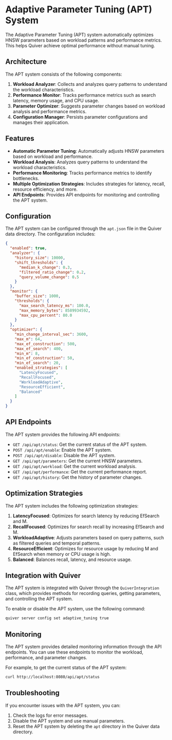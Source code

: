 # Adaptive Parameter Tuning (APT) System

The Adaptive Parameter Tuning (APT) system automatically optimizes HNSW parameters based on workload patterns and performance metrics. This helps Quiver achieve optimal performance without manual tuning.

## Architecture

The APT system consists of the following components:

1. **Workload Analyzer**: Collects and analyzes query patterns to understand the workload characteristics.
2. **Performance Monitor**: Tracks performance metrics such as search latency, memory usage, and CPU usage.
3. **Parameter Optimizer**: Suggests parameter changes based on workload analysis and performance metrics.
4. **Configuration Manager**: Persists parameter configurations and manages their application.

## Features

- **Automatic Parameter Tuning**: Automatically adjusts HNSW parameters based on workload and performance.
- **Workload Analysis**: Analyzes query patterns to understand the workload characteristics.
- **Performance Monitoring**: Tracks performance metrics to identify bottlenecks.
- **Multiple Optimization Strategies**: Includes strategies for latency, recall, resource efficiency, and more.
- **API Endpoints**: Provides API endpoints for monitoring and controlling the APT system.

## Configuration

The APT system can be configured through the `apt.json` file in the Quiver data directory. The configuration includes:

```json
{
  "enabled": true,
  "analyzer": {
    "history_size": 10000,
    "shift_thresholds": {
      "median_k_change": 0.3,
      "filtered_ratio_change": 0.2,
      "query_volume_change": 0.5
    }
  },
  "monitor": {
    "buffer_size": 1000,
    "thresholds": {
      "max_search_latency_ms": 100.0,
      "max_memory_bytes": 8589934592,
      "max_cpu_percent": 80.0
    }
  },
  "optimizer": {
    "min_change_interval_sec": 3600,
    "max_m": 64,
    "max_ef_construction": 500,
    "max_ef_search": 400,
    "min_m": 8,
    "min_ef_construction": 50,
    "min_ef_search": 20,
    "enabled_strategies": [
      "LatencyFocused",
      "RecallFocused",
      "WorkloadAdaptive",
      "ResourceEfficient",
      "Balanced"
    ]
  }
}
```

## API Endpoints

The APT system provides the following API endpoints:

- `GET /api/apt/status`: Get the current status of the APT system.
- `POST /api/apt/enable`: Enable the APT system.
- `POST /api/apt/disable`: Disable the APT system.
- `GET /api/apt/parameters`: Get the current HNSW parameters.
- `GET /api/apt/workload`: Get the current workload analysis.
- `GET /api/apt/performance`: Get the current performance report.
- `GET /api/apt/history`: Get the history of parameter changes.

## Optimization Strategies

The APT system includes the following optimization strategies:

1. **LatencyFocused**: Optimizes for search latency by reducing EfSearch and M.
2. **RecallFocused**: Optimizes for search recall by increasing EfSearch and M.
3. **WorkloadAdaptive**: Adjusts parameters based on query patterns, such as filtered queries and temporal patterns.
4. **ResourceEfficient**: Optimizes for resource usage by reducing M and EfSearch when memory or CPU usage is high.
5. **Balanced**: Balances recall, latency, and resource usage.

## Integration with Quiver

The APT system is integrated with Quiver through the `QuiverIntegration` class, which provides methods for recording queries, getting parameters, and controlling the APT system.

To enable or disable the APT system, use the following command:

```bash
quiver server config set adaptive_tuning true
```

## Monitoring

The APT system provides detailed monitoring information through the API endpoints. You can use these endpoints to monitor the workload, performance, and parameter changes.

For example, to get the current status of the APT system:

```bash
curl http://localhost:8080/api/apt/status
```

## Troubleshooting

If you encounter issues with the APT system, you can:

1. Check the logs for error messages.
2. Disable the APT system and use manual parameters.
3. Reset the APT system by deleting the `apt` directory in the Quiver data directory.
